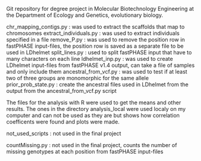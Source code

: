 Git repository for degree project in Molecular Biotechnology Engineering at the Department of Ecology and Genetics, evolutionary biology.

chr_mapping_contigs.py 	: was used to extract the scaffolds that map to chromosomes
extract_individuals.py 	: was used to extract individuals specified in a file
remove_P.py 		: was used to remove the position row in fastPHASE input-files, the position row is saved as a separate file to be used in LDhelmet
split_lines.py          : used to split fastPHASE input that have to many characters on each line
ldhelmet_inp.py		: was used to create LDhelmet input-files from fastPHASE v1.4 output, can take a file of samples and only include them
ancestral_from_vcf.py	: was used to test if at least two of three groups are monomorphic for the same allele
prior_prob_state.py	: create the ancestral files used in LDhelmet from the output from the ancestral_from_vcf.py script

The files for the analysis with R were used to get the means and other results. The ones in the directory analysis_local were used localy on my computer and can not be used as they are but shows how correlation coefficents were found and plots were made.

not_used_scripts 	: not used in the final project

countMissing.py		: not used in the final project, counts the number of missing genotypes at each position from fastPHASE input-files

